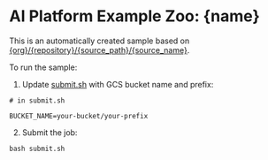 # AI Platform Example Zoo: {name}

This is an automatically created sample based on [{org}/{repository}/{source_path}/{source_name}]({web_url}).

To run the sample:

1. Update [submit.sh](submit.sh) with GCS bucket name and prefix:

```
# in submit.sh

BUCKET_NAME=your-bucket/your-prefix
```

2. Submit the job:

```
bash submit.sh
```
